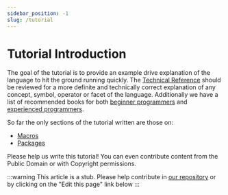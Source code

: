 ```yaml
---
sidebar_position: -1
slug: /tutorial
---
```


# Tutorial Introduction

The goal of the tutorial is to provide an example drive explanation of the language to hit the ground running quickly. The [Technical Reference](https://lisp-docs.github.io/cl-language-reference/) should be reviewed for a more definite and technically correct explanation of any concept, symbol, operator or facet of the language. Additionally we have a list of recommended books for both [beginner programmers](/docs/tutorial/for_beginners/) and [experienced programmers](/docs/tutorial/for_programmers/).

So far the only sections of the tutorial written are those on:

- [Macros](/docs/tutorial/macros.md)
- [Packages](/docs/tutorial/guide_to_packages.md)

Please help us write this tutorial! You can even contribute content from the Public Domain or with Copyright permissions.

:::warning
This article is a stub. Please help contribute in [our repository](https://github.com/lisp-docs/lisp-docs.github.io) or by clicking on the "Edit this page" link below
:::


<!-- Need to populate this. Probably similarly to https://docs.python.org/3/tutorial/index.html but for CL... -->
